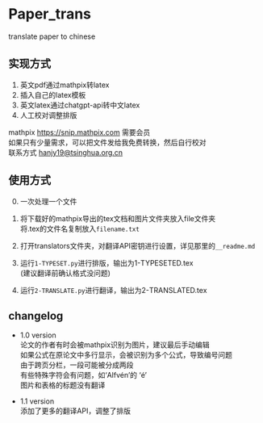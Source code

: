 # Paper_trans
 translate paper to chinese  

## 实现方式  
1. 英文pdf通过mathpix转latex  
2. 插入自己的latex模板  
3. 英文latex通过chatgpt-api转中文latex  
4. 人工校对调整排版  

mathpix <https://snip.mathpix.com> 需要会员 \
如果只有少量需求，可以把文件发给我免费转换，然后自行校对  \
联系方式 hanjy19@tsinghua.org.cn  

## 使用方式  
0. 一次处理一个文件

1. 将下载好的mathpix导出的tex文档和图片文件夹放入file文件夹  \
将.tex的文件名复制放入`filename.txt`

2. 打开translators文件夹，对翻译API密钥进行设置，详见那里的`__readme.md`

3. 运行`1-TYPESET.py`进行排版，输出为1-TYPESETED.tex  
(建议翻译前确认格式没问题)  

1. 运行`2-TRANSLATE.py`进行翻译，输出为2-TRANSLATED.tex    

## changelog
- 1.0 version  \
论文的作者有时会被mathpix识别为图片，建议最后手动编辑  
如果公式在原论文中多行显示，会被识别为多个公式，导致编号问题   
由于跨页分栏，一段可能被分成两段 \
有些特殊字符会有问题，如‘Alfvén’的 ‘é’ \
图片和表格的标题没有翻译  

- 1.1 version \
添加了更多的翻译API，调整了排版
